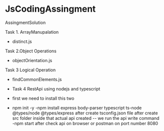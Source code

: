 # JsCodingAssingment
AssingmentSolution

Task 1. ArrayManupalation
- distinct.js

Task 2.Object Operations 
- objectOrientation.js

Task 3 Logical Operation
-  findCommonElements.js

- Task 4 RestApi using nodejs and typescript
- first we need to install this two 
- npm init -y
-npm install express body-parser typescript ts-node @types/node @types/express
after create tsconfig.json file
after create src folder inside that actual api created
-- we run the api write command
  -npm start
  after check api on browser or postman on port number 8080
  

